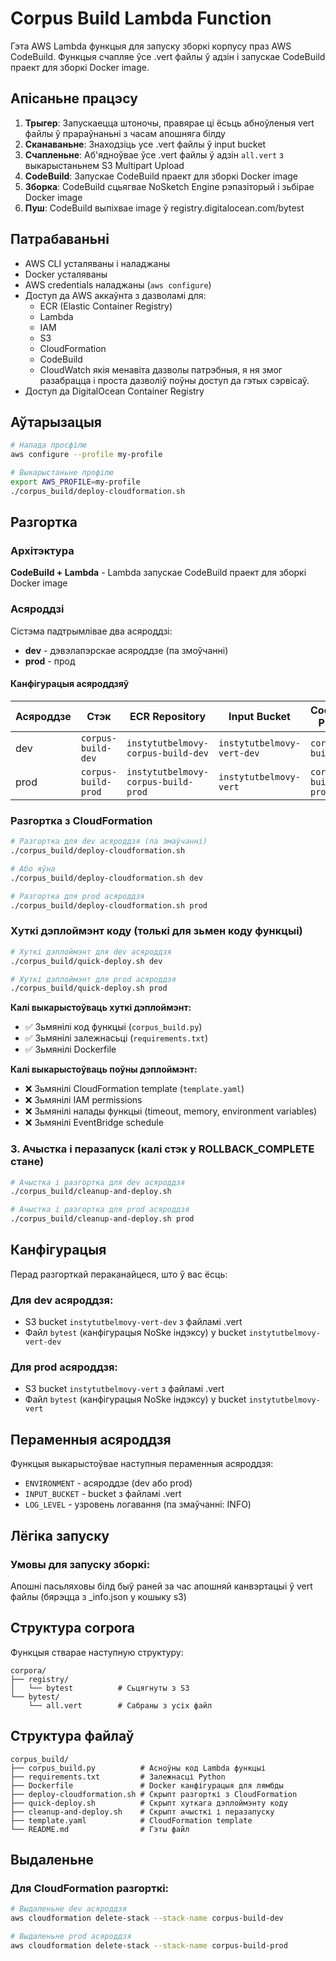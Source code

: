 # Corpus Build Lambda Function

Гэта AWS Lambda функцыя для запуску зборкі корпусу праз AWS CodeBuild. Функцыя счапляе ўсе .vert файлы ў адзін і запускае CodeBuild праект для зборкі Docker image.

## Апісаньне працэсу

1. **Трыгер**: Запускаецца штоночы, правярае ці ёсьць абноўленыя vert файлы ў прараўнаньні з часам апошняга білду
2. **Сканаваньне**: Знаходзіць усе .vert файлы ў input bucket
3. **Счапленьне**: Аб'ядноўвае ўсе .vert файлы ў адзін `all.vert` з выкарыстаньнем S3 Multipart Upload
4. **CodeBuild**: Запускае CodeBuild праект для зборкі Docker image
5. **Зборка**: CodeBuild сцьягвае NoSketch Engine рэпазіторый і зьбірае Docker image
6. **Пуш**: CodeBuild выпіхвае image ў registry.digitalocean.com/bytest

## Патрабаваньні

- AWS CLI усталяваны і наладжаны
- Docker усталяваны
- AWS credentials наладжаны (`aws configure`)
- Доступ да AWS аккаўнта з дазволамі для:
  - ECR (Elastic Container Registry)
  - Lambda
  - IAM
  - S3
  - CloudFormation
  - CodeBuild
  - CloudWatch
  якія менавіта дазволы патрэбныя, я ня змог разабрацца і проста дазволіў поўны доступ да гэтых сэрвісаў.
- Доступ да DigitalOcean Container Registry

## Аўтарызацыя

```bash
# Налада просфілю
aws configure --profile my-profile

# Выкарыстаньне профілю
export AWS_PROFILE=my-profile
./corpus_build/deploy-cloudformation.sh
```

## Разгортка

### Архітэктура

**CodeBuild + Lambda** - Lambda запускае CodeBuild праект для зборкі Docker image

### Асяроддзі

Сістэма падтрымлівае два асяроддзі:
- **dev** - дэвэлапэрскае асяроддзе (па змоўчанні)
- **prod** - прод

#### Канфігурацыя асяроддзяў

| Асяроддзе | Стэк                | ECR Repository                      | Input Bucket               | CodeBuild Project   |
|-----------|---------------------|-------------------------------------|----------------------------|---------------------|
| dev       | `corpus-build-dev`  | `instytutbelmovy-corpus-build-dev`  | `instytutbelmovy-vert-dev` | `corpus-build-dev`  |
| prod      | `corpus-build-prod` | `instytutbelmovy-corpus-build-prod` | `instytutbelmovy-vert`     | `corpus-build-prod` |

### Разгортка з CloudFormation

```bash
# Разгортка для dev асяроддзя (па змаўчанні)
./corpus_build/deploy-cloudformation.sh

# Або яўна
./corpus_build/deploy-cloudformation.sh dev

# Разгортка для prod асяроддзя
./corpus_build/deploy-cloudformation.sh prod
```

### Хуткі дэплоймэнт коду (толькі для зьмен коду функцыі)

```bash
# Хуткі дэплоймэнт для dev асяроддзя
./corpus_build/quick-deploy.sh dev

# Хуткі дэплоймэнт для prod асяроддзя
./corpus_build/quick-deploy.sh prod
```

**Калі выкарыстоўваць хуткі дэплоймэнт:**
- ✅ Зьмянілі код функцыі (`corpus_build.py`)
- ✅ Зьмянілі залежнасьці (`requirements.txt`)
- ✅ Зьмянілі Dockerfile

**Калі выкарыстоўваць поўны дэплоймэнт:**
- ❌ Зьмянілі CloudFormation template (`template.yaml`)
- ❌ Зьмянілі IAM permissions
- ❌ Зьмянілі налады функцыі (timeout, memory, environment variables)
- ❌ Зьмянілі EventBridge schedule

### 3. Ачыстка і перазапуск (калі стэк у ROLLBACK_COMPLETE стане)

```bash
# Ачыстка і разгортка для dev асяроддзя
./corpus_build/cleanup-and-deploy.sh

# Ачыстка і разгортка для prod асяроддзя
./corpus_build/cleanup-and-deploy.sh prod
```


## Канфігурацыя

Перад разгорткай пераканайцеся, што ў вас ёсць:

### Для dev асяроддзя:
- S3 bucket `instytutbelmovy-vert-dev` з файламі .vert
- Файл `bytest` (канфігурацыя NoSke індэксу) у bucket `instytutbelmovy-vert-dev`

### Для prod асяроддзя:
- S3 bucket `instytutbelmovy-vert` з файламі .vert
- Файл `bytest` (канфігурацыя NoSke індэксу) у bucket `instytutbelmovy-vert`

## Пераменныя асяроддзя

Функцыя выкарыстоўвае наступныя пераменныя асяроддзя:

- `ENVIRONMENT` - асяроддзе (dev або prod)
- `INPUT_BUCKET` - bucket з файламі .vert
- `LOG_LEVEL` - узровень логавання (па змаўчанні: INFO)

## Лёгіка запуску

### Умовы для запуску зборкі:
Апошні пасьляховы білд быў раней за час апошняй канвэртацыі ў vert файлы (бярэцца з _info.json у кошыку s3)


## Структура corpora

Функцыя стварае наступную структуру:

```
corpora/
├── registry/
│   └── bytest          # Сьцягнуты з S3
└── bytest/
    └── all.vert        # Сабраны з усіх файл
```


## Структура файлаў

```
corpus_build/
├── corpus_build.py          # Асноўны код Lambda функцыі
├── requirements.txt         # Залежнасці Python
├── Dockerfile               # Docker канфігурацыя для лямбды
├── deploy-cloudformation.sh # Скрыпт разгорткі з CloudFormation
├── quick-deploy.sh          # Скрыпт хуткага дэплоймэнту коду
├── cleanup-and-deploy.sh    # Скрыпт ачысткі і перазапуску
├── template.yaml            # CloudFormation template
└── README.md                # Гэты файл
```

## Выдаленьне

### Для CloudFormation разгорткі:
```bash
# Выдаленьне dev асяроддзя
aws cloudformation delete-stack --stack-name corpus-build-dev

# Выдаленьне prod асяроддзя
aws cloudformation delete-stack --stack-name corpus-build-prod
```

